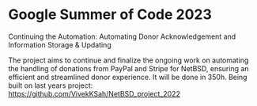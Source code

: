 # Google Summer of Code 2023 
Continuing the Automation: Automating Donor Acknowledgement and Information Storage & Updating

The project aims to continue and finalize the ongoing work on automating the handling of donations from PayPal and Stripe for NetBSD, ensuring an efficient and streamlined donor experience. It will be done in 350h. Being built on last years project: https://github.com/VivekKSah/NetBSD_project_2022

